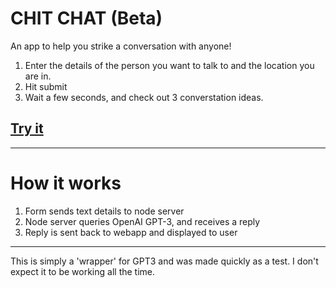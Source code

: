 # CHIT CHAT (Beta)
An app to help you strike a conversation with anyone!

1. Enter the details of the person you want to talk to and the location you are in. 
2. Hit submit
3. Wait a few seconds, and check out 3 converstation ideas.

 ## [Try it](https://chit-chat-convo.netlify.app/)
 ---
 
# How it works
1. Form sends text details to node server
2. Node server queries OpenAI GPT-3, and receives a reply
3. Reply is sent back to webapp and displayed to user

---
This is simply a 'wrapper' for GPT3 and was made quickly as a test. I don't expect it to be working all the time.
